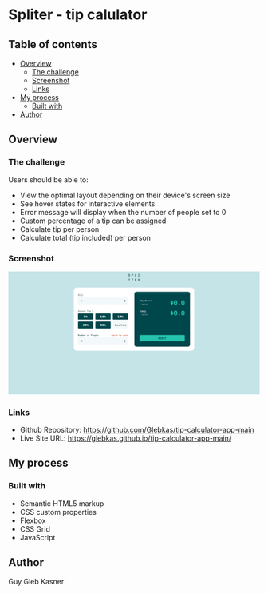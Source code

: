 # Spliter - tip calulator

## Table of contents

- [Overview](#overview)
  - [The challenge](#the-challenge)
  - [Screenshot](#screenshot)
  - [Links](#links)
- [My process](#my-process)
  - [Built with](#built-with)
- [Author](#author)

## Overview

### The challenge

Users should be able to:

- View the optimal layout depending on their device's screen size
- See hover states for interactive elements
- Error message will display when the number of people set to 0
- Custom percentage of a tip can be assigned
- Calculate tip per person
- Calculate total (tip included) per person

### Screenshot

![](./screenshot.png)

### Links

- Github Repository: https://github.com/Glebkas/tip-calculator-app-main
- Live Site URL: https://glebkas.github.io/tip-calculator-app-main/

## My process

### Built with

- Semantic HTML5 markup
- CSS custom properties
- Flexbox
- CSS Grid
- JavaScript

## Author

Guy Gleb Kasner
